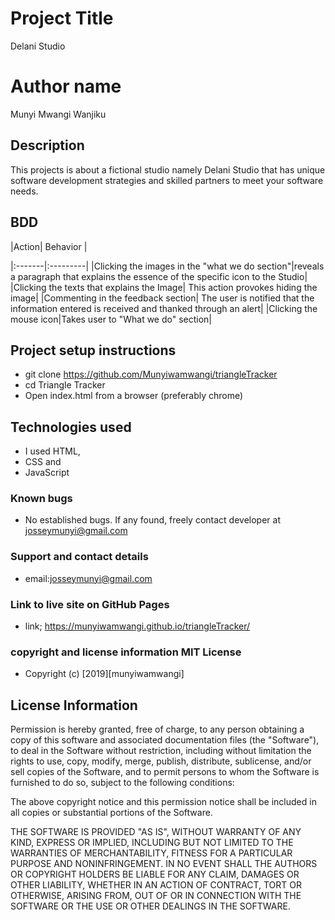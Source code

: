 # Project Title
Delani Studio

# Author name
 Munyi Mwangi Wanjiku

## Description
This projects is about a fictional studio namely Delani Studio that has unique software development strategies and skilled partners to meet your software needs.

## BDD

|Action|  Behavior |

|:-------|:---------|
|Clicking the images in the "what we do section"|reveals a paragraph that explains the essence of the specific icon to the Studio|
|Clicking the texts that explains the Image| This action provokes hiding the image|
|Commenting in the feedback section| The user is notified that the information entered is received and thanked through an alert|
|Clicking the mouse icon|Takes user to "What we do" section|


## Project setup instructions
* git clone <https://github.com/Munyiwamwangi/triangleTracker>
* cd Triangle Tracker
* Open index.html from a browser (preferably chrome)

## Technologies used
* I used HTML,
* CSS and
* JavaScript

### Known bugs
 * No established bugs. If any found, freely contact developer at josseymunyi@gmail.com


### Support and contact details
 * email:josseymunyi@gmail.com

### Link to live site on GitHub Pages
  * link; <https://munyiwamwangi.github.io/triangleTracker/>

### copyright and license information MIT License

* Copyright (c) [2019][munyiwamwangi]

## License Information

Permission is hereby granted, free of charge, to any person obtaining a copy of this software and associated documentation files (the "Software"), to deal in the Software without restriction, including without limitation the rights to use, copy, modify, merge, publish, distribute, sublicense, and/or sell copies of the Software, and to permit persons to whom the Software is furnished to do so, subject to the following conditions:

The above copyright notice and this permission notice shall be included in all copies or substantial portions of the Software.

THE SOFTWARE IS PROVIDED "AS IS", WITHOUT WARRANTY OF ANY KIND, EXPRESS OR IMPLIED, INCLUDING BUT NOT LIMITED TO THE WARRANTIES OF MERCHANTABILITY, FITNESS FOR A PARTICULAR PURPOSE AND NONINFRINGEMENT. IN NO EVENT SHALL THE AUTHORS OR COPYRIGHT HOLDERS BE LIABLE FOR ANY CLAIM, DAMAGES OR OTHER LIABILITY, WHETHER IN AN ACTION OF CONTRACT, TORT OR OTHERWISE, ARISING FROM, OUT OF OR IN CONNECTION WITH THE SOFTWARE OR THE USE OR OTHER DEALINGS IN THE SOFTWARE.
